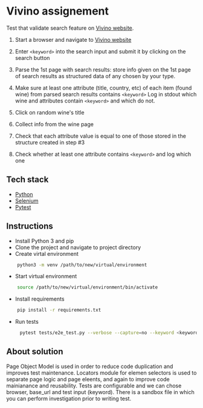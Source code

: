 # Vivino assignement


Test that validate search feature on [Vivino website](https://www.vivino.com/).

1. Start a browser and navigate to [Vivino website](https://www.vivino.com/)

2. Enter `<keyword>` into the search input and submit it by clicking on the search button

3. Parse the 1st page with search results: store info given on the 1st page of search results as structured data of any chosen by your type.

4. Make sure at least one attribute (title, country, etc) of each item (found wine) from parsed search results contains `<keyword>` Log in stdout which wine and attributes contain `<keyword>` and which do not.

5. Click on random wine's title

6. Collect info from the wine page

7. Check that each attribute value is equal to one of those stored in the structure created in step #3

8. Check whether at least one attribute contains `<keyword>` and log which one

## Tech stack
- [Python](https://www.python.org/downloads/)
- [Selenium](https://selenium-python.readthedocs.io/)
- [Pytest](https://docs.pytest.org/en/7.1.x/)

## Instructions
- Install Python 3 and pip
- Clone the project and navigate to project directory
- Create virtal environment
```sh
    python3 -m venv /path/to/new/virtual/environment
```
- Start virtual environment
```sh
    source /path/to/new/virtual/environment/bin/activate
```
- Install requirements
```sh
    pip install -r requirements.txt
```
- Run tests
```sh
     pytest tests/e2e_test.py --verbose --capture=no --keyword <keyword>
```
## About solution
Page Object Model is used in order to reduce code duplication and improves test maintenance. Locators module for elemen selectors is used to separate page logic and page eleents, and again to improve code mainianance and reusability. Tests are configurable and we can chose browser, base_url and test input (keyword).
There is a sandbox file in which you can perform investigation prior to writing test.
